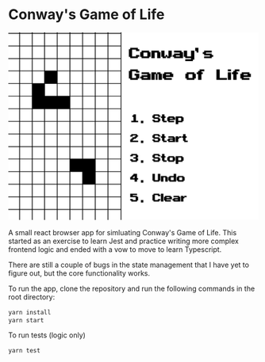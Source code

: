 # Conway's Game of Life

![homepage of app](GoL.png)

A small react browser app for simluating Conway's Game 
of Life. This started as an exercise to learn Jest and
practice writing more complex frontend logic and ended
with a vow to move to learn Typescript.

There are still a couple of bugs in the state management
that I have yet to figure out, but the core functionality
works.

To run the app, clone the repository and run the following
commands in the root directory:

```
yarn install
yarn start
```

To run tests (logic only)
```
yarn test
```